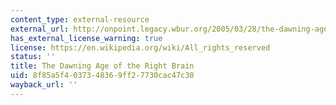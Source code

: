 ```yaml
---
content_type: external-resource
external_url: http://onpoint.legacy.wbur.org/2005/03/28/the-dawning-age-of-the-right-brain
has_external_license_warning: true
license: https://en.wikipedia.org/wiki/All_rights_reserved
status: ''
title: The Dawning Age of the Right Brain
uid: 8f85a5f4-0373-4836-9ff2-7730cac47c30
wayback_url: ''
---
```

